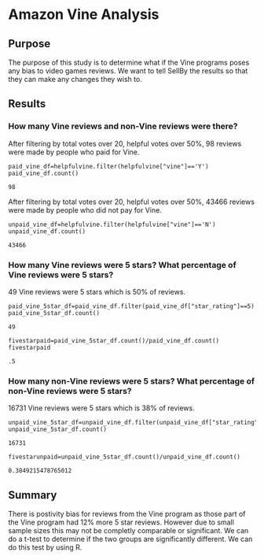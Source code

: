# Amazon Vine Analysis

## Purpose
The purpose of this study is to determine what if the Vine programs poses any bias to video games reviews. We want to tell SellBy the results so that they can make any changes they wish to.

## Results
### How many Vine reviews and non-Vine reviews were there?
After filtering by total votes over 20, helpful votes over 50%, 98 reviews were made by people who paid for Vine.
```
paid_vine_df=helpfulvine.filter(helpfulvine["vine"]=='Y')
paid_vine_df.count()
```
```
98
```
After filtering by total votes over 20, helpful votes over 50%, 43466 reviews were made by people who did not pay for Vine.
```
unpaid_vine_df=helpfulvine.filter(helpfulvine["vine"]=='N')
unpaid_vine_df.count()
```
```
43466
```
### How many Vine reviews were 5 stars? What percentage of Vine reviews were 5 stars?  
49 Vine reviews were 5 stars which is 50% of reviews.

```
paid_vine_5star_df=paid_vine_df.filter(paid_vine_df["star_rating"]==5)
paid_vine_5star_df.count()
```
```
49
```
```
fivestarpaid=paid_vine_5star_df.count()/paid_vine_df.count()
fivestarpaid
```
```
.5
```

### How many non-Vine reviews were 5 stars?  What percentage of non-Vine reviews were 5 stars?
16731 Vine reviews were 5 stars which is 38% of reviews.


```
unpaid_vine_5star_df=unpaid_vine_df.filter(unpaid_vine_df["star_rating"]==5)
unpaid_vine_5star_df.count()
```
```
16731
```
```
fivestarunpaid=unpaid_vine_5star_df.count()/unpaid_vine_df.count()
```
```
0.3849215478765012
```

## Summary
There is postivity bias for reviews from the Vine program as those part of the Vine program had 12% more 5 star reviews. However due to small sample sizes this may not be completly comparable or significant. 
We can do a t-test to determine if the two groups are significantly different. We can do this test by using R.
